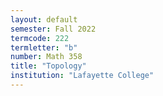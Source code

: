 ```yaml
---
layout: default
semester: Fall 2022
termcode: 222
termletter: "b"
number: Math 358
title: "Topology"
institution: "Lafayette College"
---
```

